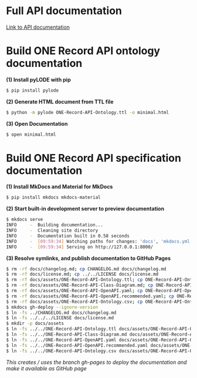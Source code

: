 # Full API documentation 
[Link to API documentation](https://iata-cargo.github.io/ONE-Record/)

# Build ONE Record API ontology documentation

**(1) Install pyLODE with pip**
```bash
$ pip install pylode
```

**(2) Generate HTML document from TTL file**
```bash
$ python -m pylode ONE-Record-API-Ontology.ttl -o minimal.html
```

**(3) Open Documentation**
```bash
$ open minimal.html
```

# Build ONE Record API specification documentation

**(1) Install MkDocs and Material for MkDocs**
```bash
$ pip install mkdocs mkdocs-material
```

**(2) Start built-in development server to preview documentation**
```bash
$ mkdocs serve
INFO     -  Building documentation...
INFO     -  Cleaning site directory
INFO     -  Documentation built in 0.58 seconds
INFO     -  [09:59:34] Watching paths for changes: 'docs', 'mkdocs.yml'
INFO     -  [09:59:34] Serving on http://127.0.0.1:8000/
```


**(3) Resolve symlinks, and publish documentation to GitHub Pages**
```bash
$ rm -rf docs/changelog.md; cp CHANGELOG.md docs/changelog.md
$ rm -rf docs/license.md; cp ../../LICENSE docs/license.md
$ rm -rf docs/assets/ONE-Record-API-Ontology.ttl; cp ONE-Record-API-Ontology.ttl docs/assets/ONE-Record-API-Ontology.ttl
$ rm -rf docs/assets/ONE-Record-API-Class-Diagram.md; cp ONE-Record-API-Class-Diagram.md docs/assets/ONE-Record-API-Class-Diagram.md
$ rm -rf docs/assets/ONE-Record-API-OpenAPI.yaml; cp ONE-Record-API-OpenAPI.yaml docs/assets/ONE-Record-API-OpenAPI.yaml
$ rm -rf docs/assets/ONE-Record-API-OpenAPI.recommended.yaml; cp ONE-Record-API-OpenAPI.recommended.yaml docs/assets/ONE-Record-API-OpenAPI.recommended.yaml
$ rm -rf docs/assets/ONE-Record-API-Ontology.csv; cp ONE-Record-API-Ontology.csv docs/assets/ONE-Record-API-Ontology.csv
$ mkdocs gh-deploy --ignore-version
$ ln -fs ../CHANGELOG.md docs/changelog.md
$ ln -fs ../../../LICENSE docs/license.md
$ mkdir -p docs/assets
$ ln -fs ../../ONE-Record-API-Ontology.ttl docs/assets/ONE-Record-API-Ontology.ttl
$ ln -fs ../../ONE-Record-API-Class-Diagram.md docs/assets/ONE-Record-API-Class-Diagram.md
$ ln -fs ../../ONE-Record-API-OpenAPI.yaml docs/assets/ONE-Record-API-OpenAPI.yaml
$ ln -fs ../../ONE-Record-API-OpenAPI.recommended.yaml docs/assets/ONE-Record-API-OpenAPI.recommended.yaml
$ ln -fs ../../ONE-Record-API-Ontology.csv docs/assets/ONE-Record-API-Ontology.csv
```
*This creates / uses the branch gh-pages to deploy the documentation and make it available as GitHub page*


